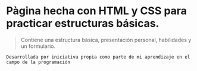# Pàgina hecha con HTML y CSS para practicar estructuras básicas.

> Contiene una estructura básica, presentación personal, habilidades y un formulario.

``` Desarrollada por iniciativa propia como parte de mi aprendizaje en el campo de la programación ```
